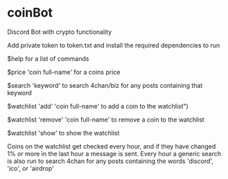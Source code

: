 # coinBot
Discord Bot with crypto functionality

Add private token to token.txt and install the required dependencies to run

$help for a list of commands

$price 'coin full-name' for a coins price

$search 'keyword' to search 4chan/biz for any posts containing that keyword

$watchlist 'add' 'coin full-name' to add a coin to the watchlist")

$watchlist 'remove' 'coin full-name' to remove a coin to the watchlist

$watchlist 'show' to show the watchlist

Coins on the watchlist get checked every hour, and if they have changed 1% or more in the last hour a message is sent.
Every hour a generic search is also run to search 4chan for any posts containing the words 'discord', 'ico', or 'airdrop'
